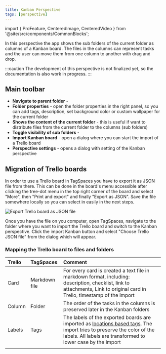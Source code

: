```yaml
---
title: Kanban Perspective
tags: [perspective]
---
```


import { ProFeature, CenteredImage, CenteredVideo } from '@site/src/components/CommonBlocks';

<ProFeature />

In this perspective the app shows the sub folders of the current folder as columns of a Kanban board. The files in the columns can represent tasks and the user can move them from one column to another with drag and drop.

<CenteredImage
    caption="Preview of the Kanban perspective"
    src="/media/kanban/hero-kanban-light.png"
    showCaption
  />

:::caution
The development of this perspective is not finalized yet, so the documentation is also work in progress.
:::

## Main toolbar

- **Navigate to parent folder** -
- **Folder properties** - open the folder properties in the right panel, so you can add tags, description, set background color or custom wallpaper for the current folder
- **Shows the content of the current folder** - this is useful if want to distribute files from the current folder to the columns (sub folders)
- **Toggle visibility of sub folders** -
- **Import Kanban board** - open a dialog where you can start the import of a Trello board
- **Perspective settings** - opens a dialog with setting of the Kanban perspective

## Migration of Trello boards

In order to use a Trello board in TagSpaces you have to export it as JSON file from there. This can be done in the board's menu accessible after clicking the tree-dot menu in the top right corner of the board and select "More", then "Print and export" and finally "Export as JSON". Save the file somewhere locally so you can select in easily in the next steps.

![Export Trello board as JSON file](/media/kanban/trello-json-export.png)

Once you have the file on you computer, open TagSpaces, navigate to the folder where you want to import the Trello board and switch to the Kanban perspective. Click the import Kanban button and select "Choose Trello JSON file" from the dialog which will appear.

### Mapping the Trello board to files and folders

| Trello | TagSpaces     | Comment                                                                                                                                                                                                               |
| :----- | :------------ | :-------------------------------------------------------------------------------------------------------------------------------------------------------------------------------------------------------------------- |
| Card   | Markdown file | For every card is created a text file in markdown format, including: description, checklist, link to attachments, Link to original card in Trello, timestamp of the import                                            |
| Column | Folder        | The order of the tasks in the columns is preserved later in the Kanban folders                                                                                                                                        |
| Labels | Tags          | The labels of the exported boards are imported as [locations based tags](/ui/taglibrary/#location-tags). The import tries to preserve the color of the labels. All labels are transformed to lower case by the import |
|        |               |                                                                                                                                                                                                                       |
